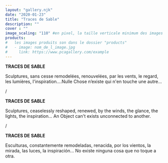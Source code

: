 ```yaml
---
layout: "gallery.njk"
date: "2020-01-23"
title: "Traces de Sable"
description: ""
cover : ""
image_scaling: "110" #en pixel, la taille verticale minimum des images presentes dans la gallery
products:
#   les images produits son dans le dossier "products"
#   - image: nom_de_l_image.jpg
#     link: https://www.pcagallery.com/example
---
```

**TRACES DE SABLE**

Sculptures, sans cesse remodelées, renouvelées, par les vents, le regard, les lumières, l'inspiration....Nulle Chose n’existe qui n'en touche une autre...

/

**TRACES DE SABLE**

Sculptures, ceaselessly reshaped, renewed, by the winds, the glance, the lights, the inspiration... An Object can't exists unconnected to another.

/

**TRACES DE SABLE**

Esculturas, constantemente remodeladas, renacida, por los vientos, la mirada, las luces, la inspiración... No existe ninguna cosa que no toque a otra.
